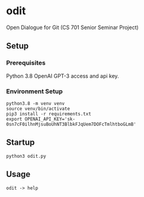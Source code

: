# odit
Open Dialogue for Git (CS 701 Senior Seminar Project)

## Setup

### Prerequisites
Python 3.8
OpenAI GPT-3 access and api key.

### Environment Setup
```{bash}
python3.8 -m venv venv
source venv/bin/activate
pip3 install -r requirements.txt
export OPENAI_API_KEY='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'
```

## Startup
```{bash}
python3 odit.py
```

## Usage
```{bash}
odit -> help
```